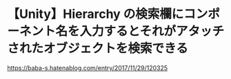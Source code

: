 # 【Unity】Hierarchy の検索欄にコンポーネント名を入力するとそれがアタッチされたオブジェクトを検索できる
https://baba-s.hatenablog.com/entry/2017/11/29/120325
